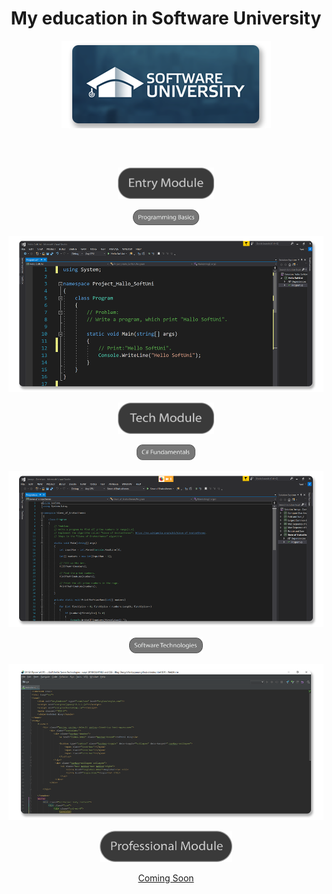 <h1 align="center">My education in Software University</h1>

<p align= "center" >
  <a href="https://softuni.bg/">
    <img src ="https://github.com/YaniLozanov/Software-University/blob/master/Images/Software-University-Logo-blue-horizontal.png">
  </a>
</p>
<h2 align="center"></h2>

</br>

<p align="center">
  <a href="Entry Module">
   <img src="Images/Entry Module.png" wight="200px" height="50px">
  </a>
</p>

<p align="center">
  <a href="Entry Module/01.Programming Basics/">
    <img src="Images/Programming Basics.png" wight="100px" height="25px">
  </a>
</p>

<p align="center">
  <a href="Entry Module/01.Programming Basics/">
    <img src="Images/Programming Basics_Code.png" wight="250px" height="250">
  </a>
</p>

<p align="center">
  <a href="Tech Module">
    <img src="Images/Tech Module.png" wight="200px" height="50px">
  </a>
</p>

<p align="center">
  <a href="Tech Module/01.Programming Fundamentals/">
    <img src="https://github.com/YaniLozanov/Software-University/blob/master/Images/C%23%20Fundamentals.png" wight="100px" height="25px">
  </a>
</p>

<p align="center">
  <a href="Tech Module/01.Programming Fundamentals/">
   <img src="Images/Fundamentals_Code.png" wight="250px" height="250">
  </a>
</p> 
                                                                     
<p align="center">
  <a href="Tech Module/02.Software Technologies/">
     <img src="https://github.com/YaniLozanov/Software-University/blob/master/Images/Software%20Technologies%20.png" wight="100px" height="25px">
  </a>
</p>

<p align="center">
  <a href="Tech Module/02.Software Technologies/">
     <img src="https://github.com/YaniLozanov/Software-University/blob/master/Images/Software%20Tehnologies_Code.png" wight="250px" height="250"
  </a>                                                                                                                                            
</p> 
               
<p align="center">
  <img src="Images/Professional Module.png" wight="200px" height="50px">
</p>

<p align="center">Coming Soon</p>
